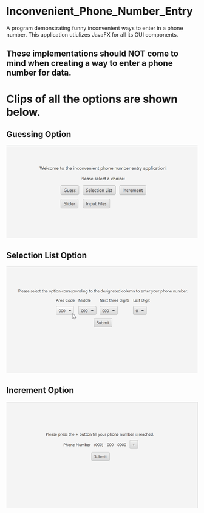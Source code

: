 # Inconvenient_Phone_Number_Entry

A program demonstrating funny inconvenient ways to enter in a phone number. 
This application utiulizes JavaFX for all its GUI components. 
## These implementations should NOT come to mind when creating a way to enter a phone number for data.

Clips of all the options are shown below.
========================================================================================================

## Guessing Option

![GIF of Guessing Option](https://github.com/derekyee97/Inconvenient_Phone_Number_Entry/blob/master/video_demos/guess_option.gif)


## Selection List Option

![GIF OF SELECTION OPTION](https://github.com/derekyee97/Inconvenient_Phone_Number_Entry/blob/master/video_demos/list_option.gif)

## Increment Option

![GIF OF Increment OPTION](https://github.com/derekyee97/Inconvenient_Phone_Number_Entry/blob/master/video_demos/increment_option.gif)
